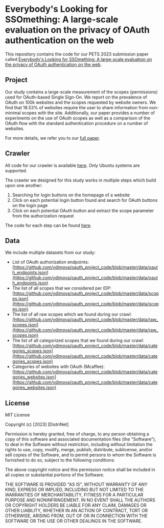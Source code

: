 # Everybody's Looking for SSOmething: A large-scale evaluation on the privacy of OAuth authentication on the web

This repository contains the code for our PETS 2023 submission paper called [Everybody's Looking for SSOmething: A large-scale evaluation on the privacy of OAuth authentication on the web]().


## Project
Our study contains a large-scale measurement of the scopes (permissions) used for OAuth-based Single Sign-On. We report on the prevalence of OAuth on 100k websites and the scopes requested by website owners. We find that 18.53% of websites require the user to share information from non-minimal scopes with the site. Additionally, our paper provides a number of experiments on the use of OAuth scopes as well as a comparison of the OAuth flow with the standard authentication procedure on a number of websites. 

For more details, we refer you to our [full paper]().

## Crawler
All code for our crawler is available [here](https://github.com/ydimova/oauth_project_code/tree/master).
Only Ubuntu systems are supported.

The crawler we designed for this study works in multiple steps which build upon one another:
1. Searching for login buttons on the homepage of a website
2. Click on each potential login button found and search for OAuth buttons on the login page
3. Click on each potential OAuth button and extract the scope parameter from the authorization request

The code for each step can be found [here](https://github.com/ydimova/oauth_project_code/blob/master/run.py).

## Data

We include multiple datasets from our study:
- List of OAuth authorization endpoints: [https://github.com/ydimova/oauth_project_code/blob/master/data/oauth_endpoints.json](https://github.com/ydimova/oauth_project_code/blob/master/data/oauth_endpoints.json)
- The list of all scopes that we considered per IDP: [https://github.com/ydimova/oauth_project_code/blob/master/data/scopes.json](https://github.com/ydimova/oauth_project_code/blob/master/data/scopes.json)
- The list of all raw scopes which we found during our crawl: [https://github.com/ydimova/oauth_project_code/blob/master/data/raw_scopes.json](https://github.com/ydimova/oauth_project_code/blob/master/data/raw_scopes.json)
- The list of all categorized scopes that we found during our crawl: [https://github.com/ydimova/oauth_project_code/blob/master/data/categories_scopes.json](https://github.com/ydimova/oauth_project_code/blob/master/data/categories_scopes.json)
- Categories of websites with OAuth (Mcaffee): [https://github.com/ydimova/oauth_project_code/blob/master/data/categories_websites.json](https://github.com/ydimova/oauth_project_code/blob/master/data/categories_websites.json)

## License
MIT License

Copyright (c) [2023] [DistriNet]

Permission is hereby granted, free of charge, to any person obtaining a copy
of this software and associated documentation files (the "Software"), to deal
in the Software without restriction, including without limitation the rights
to use, copy, modify, merge, publish, distribute, sublicense, and/or sell
copies of the Software, and to permit persons to whom the Software is
furnished to do so, subject to the following conditions:

The above copyright notice and this permission notice shall be included in all
copies or substantial portions of the Software.

THE SOFTWARE IS PROVIDED "AS IS", WITHOUT WARRANTY OF ANY KIND, EXPRESS OR
IMPLIED, INCLUDING BUT NOT LIMITED TO THE WARRANTIES OF MERCHANTABILITY,
FITNESS FOR A PARTICULAR PURPOSE AND NONINFRINGEMENT. IN NO EVENT SHALL THE
AUTHORS OR COPYRIGHT HOLDERS BE LIABLE FOR ANY CLAIM, DAMAGES OR OTHER
LIABILITY, WHETHER IN AN ACTION OF CONTRACT, TORT OR OTHERWISE, ARISING FROM,
OUT OF OR IN CONNECTION WITH THE SOFTWARE OR THE USE OR OTHER DEALINGS IN THE
SOFTWARE.